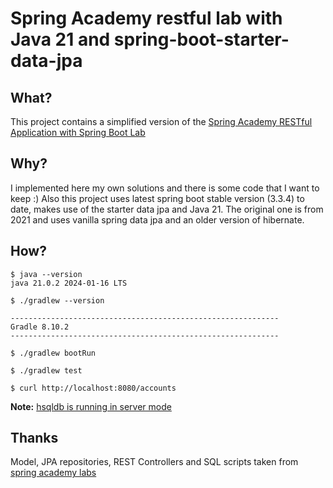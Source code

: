 # Spring Academy restful lab with Java 21 and spring-boot-starter-data-jpa

## What?

This project contains a simplified version of the [Spring Academy RESTful Application with Spring Boot Lab](https://spring.academy/courses/spring-boot/lessons/spring-boot-rest-app-lab)

## Why?

I implemented here my own solutions and there is some code that I want to keep :) Also this project uses latest spring boot stable version (3.3.4) to date, makes use of the starter data jpa and Java 21. The original one is from 2021 and uses vanilla spring data jpa and an older version of hibernate.

## How?

```
$ java --version
java 21.0.2 2024-01-16 LTS

$ ./gradlew --version

------------------------------------------------------------
Gradle 8.10.2
------------------------------------------------------------

$ ./gradlew bootRun

$ ./gradlew test

$ curl http://localhost:8080/accounts
```

**Note:** [hsqldb is running in server mode](https://github.com/lurodrig/hsqldb-in-server-mode)

## Thanks

Model, JPA repositories, REST Controllers and SQL scripts taken from [spring academy labs](https://spring.academy/courses/spring-boot)


